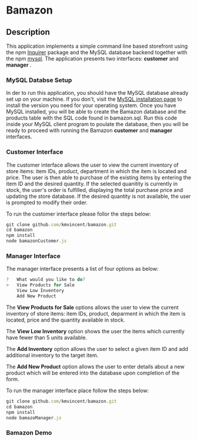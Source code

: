 # Bamazon
## Description
This application implements a simple command line based storefront using the npm [Inquirer](https://www.npmjs.com/package/inquirer) package and the MySQL database backend together with the npm [mysql](https://www.npmjs.com/package/mysql). The application presents two interfaces: **customer** and **manager** .

### MySQL Databse Setup
In der to run this application, you should have the MySQL database already set up on your machine. If you don't, visit the [MySQL installation page](https://dev.mysql.com/doc/refman/5.6/en/installing.html) to install the version you need for your operating system. Once you have MySQL installed, you will be able to create the Bamazon database and the products table with the SQL code found in bamazon.sql. Run this code inside your MySQL client program to poulate the database, then you will be ready to proceed with running the Bamazon **customer** and **manager** interfaces. 

### Customer Interface
The customer interface allows the user to view the current inventory of store items: item IDs, product, department in which the item is located and price. The user is then able to purchase of the existing items by entering the item ID and the desired quantity. If the selected quanitity is currently in stock, the user's order is fulfilled, displaying the total purchase price and updating the store database. If the desired quantity is not available, the user is prompted to modify their order. 

To run the customer interface please follor the steps below:
```javascript
git clone github.com/kmvincent/bamazon.git
cd bamazon
npm install
node bamazonCustomer.js
```

### Manager Interface
The manager interface presents a list of four options as below:
```javascript
?   What would you like to do?
>   View Products for Sale
    View Low Inventory
    Add New Product
```
The **View Products for Sale** options allows the user to view the current inventory of store items: item IDs, product, deparment in which the item is located, price and the quantity available in stock.

The **View Low Inventory** option shows the user the items which currently have fewer than 5 units available.

The **Add Inventory** option allows the user to select a given item ID and add additional inventory to the target item.

The **Add New Product** option allows the user to enter details about a new product which will be entered into the database upon completion of the form.

To run the manager interface place follow the steps below:
```javascript
git clone github.com/kmvincent/bamazon.git
cd bamazon
npm install
node bamazoManager.js
```

### Bamazon Demo

